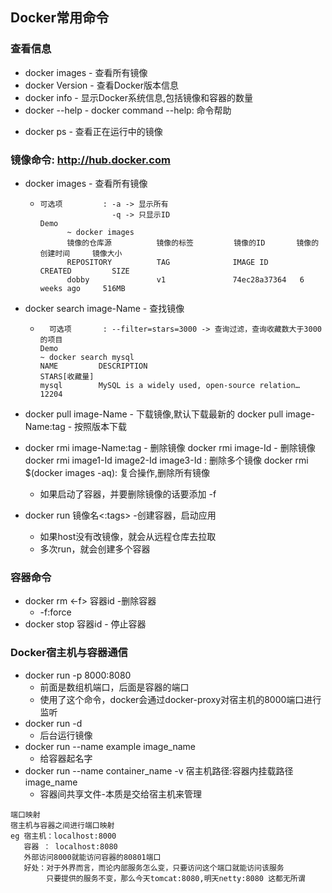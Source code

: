 ## Docker常用命令

### 查看信息

* docker images  -  查看所有镜像
* docker Version  - 查看Docker版本信息
* docker info    -  显示Docker系统信息,包括镜像和容器的数量
* docker --help  - 
      docker command --help: 命令帮助

- docker ps - 查看正在运行中的镜像



### 镜像命令: http://hub.docker.com

- docker images  -  查看所有镜像

  - ```
    可选项         : -a -> 显示所有
                    -q -> 只显示ID
    Demo
          ~ docker images
          镜像的仓库源          镜像的标签         镜像的ID       镜像的创建时间     镜像大小
          REPOSITORY          TAG              IMAGE ID       CREATED         SIZE
          dobby               v1               74ec28a37364   6 weeks ago     516MB
    ```

* docker search image-Name - 查找镜像

  * ```
      可选项       : --filter=stars=3000 -> 查询过滤，查询收藏数大于3000的项目
    Demo
    ~ docker search mysql
    NAME         DESCRIPTION                                     STARS[收藏量]
    mysql        MySQL is a widely used, open-source relation…   12204
    ```

* docker pull image-Name - 下载镜像,默认下载最新的
  docker pull image-Name:tag  - 按照版本下载
* docker rmi image-Name:tag    - 删除镜像
  docker rmi image-Id                  - 删除镜像
  docker rmi image1-Id   image2-Id    image3-Id   : 删除多个镜像
  docker rmi $(docker images -aq): 复合操作,删除所有镜像
  * 如果启动了容器，并要删除镜像的话要添加 -f 

* docker run 镜像名<:tags> -创建容器，启动应用
  * 如果host没有改镜像，就会从远程仓库去拉取
  * 多次run，就会创建多个容器

### 容器命令

* docker rm <-f> 容器id -删除容器
  * -f:force
* docker stop 容器id - 停止容器

### Docker宿主机与容器通信

* docker run -p 8000:8080
  * 前面是数组机端口，后面是容器的端口
  * 使用了这个命令，docker会通过docker-proxy对宿主机的8000端口进行监听
* docker run -d
  * 后台运行镜像
* docker run --name example image_name
  * 给容器起名字
* docker run --name container_name -v 宿主机路径:容器内挂载路径 image_name
  * 容器间共享文件-本质是交给宿主机来管理

```
端口映射
宿主机与容器之间进行端口映射
eg 宿主机：localhost:8000
   容器 ： localhost:8080
   外部访问8000就能访问容器的80801端口
   好处：对于外界而言，而论内部服务怎么变，只要访问这个端口就能访问该服务
        只要提供的服务不变，那么今天tomcat:8080,明天netty:8080 这都无所谓
```



